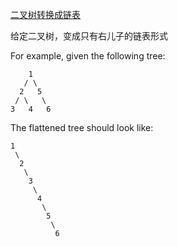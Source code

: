
[二叉树转换成链表](https://leetcode.com/problems/flatten-binary-tree-to-linked-list/)

给定二叉树，变成只有右儿子的链表形式

For example, given the following tree:
```
    1
   / \
  2   5
 / \   \
3   4   6
```

The flattened tree should look like:
```
1
 \
  2
   \
    3
     \
      4
       \
        5
         \
          6
```
